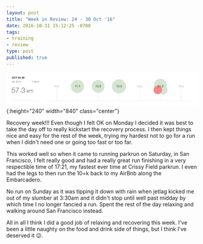 ```yaml
---
layout: post
title: "Week in Review: 24 - 30 Oct '16"
date: 2016-10-31 15:12:25 -0700
tags:
- training
- review
type: post
published: true
---
```


![Week in Review: 24 - 30 Oct '16](/img/week-in-review-24-30Oct16.png){:height="240" width="840" class="center"}

Recovery week!!! Even though I felt OK on Monday I decided it was best to take the day off to really kickstart the recovery process. I then kept things nice and easy for the rest of the week, trying my hardest not to go for a run when I didn't need one or going too fast or too far.

This worked well so when it came to running parkrun on Saturday, in San Francisco, I felt really good and had a really great run finishing in a very respectible time of 17:21, my fastest ever time at Crissy Field parkrun.  I even had the legs to then run the 10+k back to my AirBnb along the Embarcadero.

No run on Sunday as it was tipping it down with rain when jetlag kicked me out of my slumber at 3:30am and it didn't stop until well past midday by which time I no longer fancied a run.  Spent the rest of the day relaxing and walking around San Francisco instead.

All in all I think I did a good job of relaxing and recovering this week. I've been a little naughty on the food and drink side of things, but I think I've deserved it 😉.
